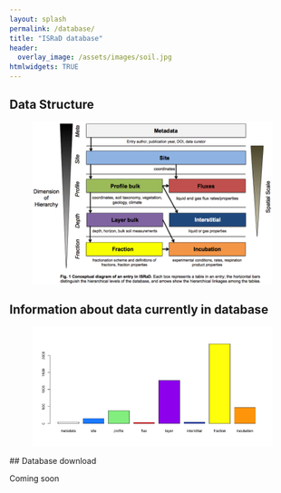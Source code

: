 ```yaml
---
layout: splash
permalink: /database/
title: "ISRaD database"
header:
  overlay_image: /assets/images/soil.jpg
htmlwidgets: TRUE
---
```


## Data Structure

<figure>
	<img src="https://github.com/International-Soil-Radiocarbon-Database/ISRaD/raw/master/assets/images/structure_new.png">
</figure>

## Information about data currently in database

<figure>
	<img src="https://github.com/International-Soil-Radiocarbon-Database/ISRaD/raw/master/assets/images/data_summary.png">
</figure>
## Database download

Coming soon

